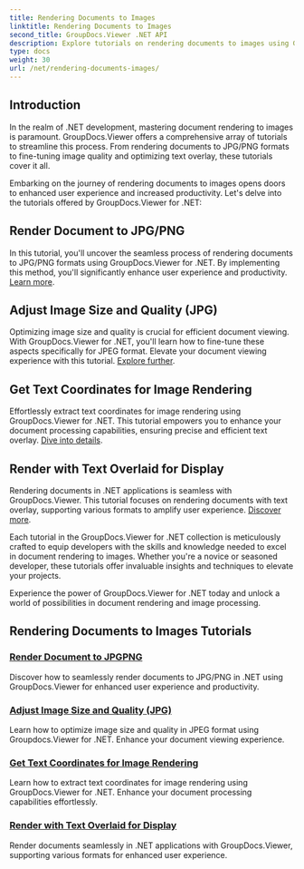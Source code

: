 ```yaml
---
title: Rendering Documents to Images
linktitle: Rendering Documents to Images
second_title: GroupDocs.Viewer .NET API
description: Explore tutorials on rendering documents to images using GroupDocs.Viewer for .NET. Optimize image quality, extract text coordinates, and enhance user experience.
type: docs
weight: 30
url: /net/rendering-documents-images/
---
```

## Introduction

In the realm of .NET development, mastering document rendering to images is paramount. GroupDocs.Viewer offers a comprehensive array of tutorials to streamline this process. From rendering documents to JPG/PNG formats to fine-tuning image quality and optimizing text overlay, these tutorials cover it all.

Embarking on the journey of rendering documents to images opens doors to enhanced user experience and increased productivity. Let's delve into the tutorials offered by GroupDocs.Viewer for .NET:

## Render Document to JPG/PNG
In this tutorial, you'll uncover the seamless process of rendering documents to JPG/PNG formats using GroupDocs.Viewer for .NET. By implementing this method, you'll significantly enhance user experience and productivity. [Learn more](./render-jpg-png/).

## Adjust Image Size and Quality (JPG)
Optimizing image size and quality is crucial for efficient document viewing. With GroupDocs.Viewer for .NET, you'll learn how to fine-tune these aspects specifically for JPEG format. Elevate your document viewing experience with this tutorial. [Explore further](./adjust-image-size-and-quality-jpg/).

## Get Text Coordinates for Image Rendering
Effortlessly extract text coordinates for image rendering using GroupDocs.Viewer for .NET. This tutorial empowers you to enhance your document processing capabilities, ensuring precise and efficient text overlay. [Dive into details](./get-text-coordinates-image/).

## Render with Text Overlaid for Display
Rendering documents in .NET applications is seamless with GroupDocs.Viewer. This tutorial focuses on rendering documents with text overlay, supporting various formats to amplify user experience. [Discover more](./render-with-text-overlay/).

Each tutorial in the GroupDocs.Viewer for .NET collection is meticulously crafted to equip developers with the skills and knowledge needed to excel in document rendering to images. Whether you're a novice or seasoned developer, these tutorials offer invaluable insights and techniques to elevate your projects.

Experience the power of GroupDocs.Viewer for .NET today and unlock a world of possibilities in document rendering and image processing.

## Rendering Documents to Images Tutorials
### [Render Document to JPGPNG](./render-jpg-png/)
Discover how to seamlessly render documents to JPG/PNG in .NET using GroupDocs.Viewer for enhanced user experience and productivity.
### [Adjust Image Size and Quality (JPG)](./adjust-image-size-and-quality-jpg/)
Learn how to optimize image size and quality in JPEG format using Groupdocs.Viewer for .NET. Enhance your document viewing experience.
### [Get Text Coordinates for Image Rendering](./get-text-coordinates-image/)
Learn how to extract text coordinates for image rendering using GroupDocs.Viewer for .NET. Enhance your document processing capabilities effortlessly.
### [Render with Text Overlaid for Display](./render-with-text-overlay/)
Render documents seamlessly in .NET applications with GroupDocs.Viewer, supporting various formats for enhanced user experience.